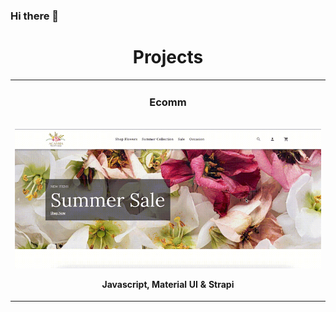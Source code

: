 ### Hi there 👋


<h1 align="center">Projects</h1>
<table border-color="#66b2b2">
  
  <tr>
    <td width="50%" valign="top">
      <h3 align="center"> Ecomm</h3>
        <br/>
        <a target="_blank" href="https://acassiaflowers.shop">
            <img src="images/acassia.gif" width="100%" alt="Acassia Flowers" />
        </a>
        <br />       
        <p align="center">
          <strong>Javascript, Material UI & Strapi</strong>
        </p>        
    </td>
    </tr>

  </table>
